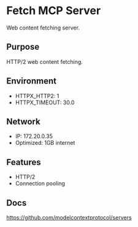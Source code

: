 # Fetch MCP Server

Web content fetching server.

## Purpose
HTTP/2 web content fetching.

## Environment
- HTTPX_HTTP2: 1
- HTTPX_TIMEOUT: 30.0

## Network
- IP: 172.20.0.35
- Optimized: 1GB internet

## Features
- HTTP/2
- Connection pooling

## Docs
https://github.com/modelcontextprotocol/servers

